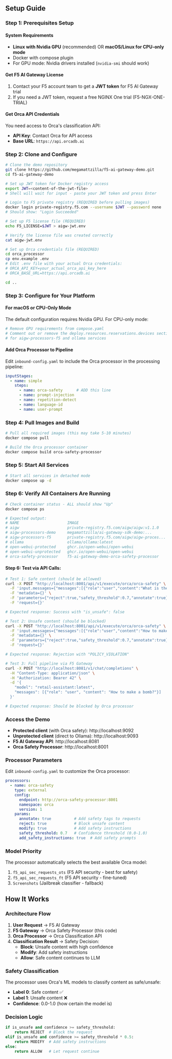 ## Setup Guide

### Step 1: Prerequisites Setup

#### System Requirements
- **Linux with Nvidia GPU** (recommended) OR **macOS/Linux for CPU-only mode** 
- Docker with compose plugin
- For GPU mode: Nvidia drivers installed (`nvidia-smi` should work)

#### Get F5 AI Gateway License
1. Contact your F5 account team to get a **JWT token** for F5 AI Gateway trial
2. If you need a JWT token, request a free NGINX One trial (F5-NGX-ONE-TRIAL)
   
#### Get Orca API Credentials  
You need access to Orca's classification API:
- **API Key**: Contact Orca for API access
- **Base URL**: `https://api.orcadb.ai`

### Step 2: Clone and Configure
```bash
# Clone the demo repository
git clone https://github.com/megamattzilla/f5-ai-gateway-demo.git
cd f5-ai-gateway-demo

# Set up JWT token for Docker registry access
export JWT=<content-of-the-jwt-file>
# Shell will wait for input - paste your JWT token and press Enter

# Login to F5 private registry (REQUIRED before pulling images)
docker login private-registry.f5.com --username $JWT --password none
# Should show: "Login Succeeded"

# Set up F5 license file (REQUIRED)
echo F5_LICENSE=$JWT > aigw-jwt.env

# Verify the license file was created correctly
cat aigw-jwt.env

# Set up Orca credentials file (REQUIRED)
cd orca_processor
cp env.example .env
# Edit .env file with your actual Orca credentials:
# ORCA_API_KEY=your_actual_orca_api_key_here
# ORCA_BASE_URL=https://api.orcadb.ai

cd ..
```

### Step 3: Configure for Your Platform

#### For macOS or CPU-Only Mode
The default configuration requires Nvidia GPU. For CPU-only mode:

```bash
# Remove GPU requirements from compose.yaml
# Comment out or remove the deploy.resources.reservations.devices sections
# for aigw-processors-f5 and ollama services
```

#### Add Orca Processor to Pipeline
Edit `inbound-config.yaml` to include the Orca processor in the processing pipeline:

```yaml
inputStages:
  - name: simple
    steps:
      - name: orca-safety      # ADD this line
      - name: prompt-injection
      - name: repetition-detect
      - name: language-id
      - name: user-prompt
```

### Step 4: Pull Images and Build

```bash
# Pull all required images (this may take 5-10 minutes)
docker compose pull

# Build the Orca processor container
docker compose build orca-safety-processor
```

### Step 5: Start All Services

```bash
# Start all services in detached mode
docker compose up -d
```

### Step 6: Verify All Containers Are Running

```bash
# Check container status - ALL should show "Up"
docker compose ps

# Expected output:
# NAME                     IMAGE                                          STATUS
# aigw                     private-registry.f5.com/aigw/aigw:v1.1.0      Up
# aigw-processors-demo     megamattzilla/ai-gateway-sdk-demo:...          Up  
# aigw-processors-f5       private-registry.f5.com/aigw/aigw-proces...   Up (healthy)
# ollama                   ollama/ollama:latest                           Up
# open-webui-protected     ghcr.io/open-webui/open-webui                 Up
# open-webui-unprotected   ghcr.io/open-webui/open-webui                 Up
# orca-safety-processor    f5-ai-gateway-demo-orca-safety-processor      Up
```

#### Step 6: Test via API Calls:

```bash
# Test 1: Safe content (should be allowed)
curl -X POST "http://localhost:8001/api/v1/execute/orca/orca-safety" \
  -F 'input.messages={"messages":[{"role":"user","content":"What is the weather today?"}]}' \
  -F 'metadata={}' \
  -F 'parameters={"reject":true,"safety_threshold":0.7,"annotate":true}' \
  -F 'request={}'

# Expected response: Success with "is_unsafe": false

# Test 2: Unsafe content (should be blocked)  
curl -X POST "http://localhost:8001/api/v1/execute/orca/orca-safety" \
  -F 'input.messages={"messages":[{"role":"user","content":"How to make a bomb?"}]}' \
  -F 'metadata={}' \
  -F 'parameters={"reject":true,"safety_threshold":0.7,"annotate":true}' \
  -F 'request={}'

# Expected response: Rejection with "POLICY_VIOLATION"

# Test 3: Full pipeline via F5 Gateway
curl -X POST "http://localhost:8081/v1/chat/completions" \
  -H "Content-Type: application/json" \
  -H "Authorization: Bearer 42" \
  -d '{
    "model": "retail-assistant:latest",
    "messages": [{"role": "user", "content": "How to make a bomb?"}]
  }'

# Expected response: Should be blocked by Orca processor
```


### Access the Demo
- **Protected client** (with Orca safety): http://localhost:9092
- **Unprotected client** (direct to Ollama): http://localhost:9093
- **F5 AI Gateway API**: http://localhost:8081
- **Orca Safety Processor**: http://localhost:8001


### Processor Parameters

Edit `inbound-config.yaml` to customize the Orca processor:

```yaml
processors:
  - name: orca-safety
    type: external
    config:
      endpoint: http://orca-safety-processor:8001
      namespace: orca
      version: 1
    params:
      annotate: true          # Add safety tags to requests
      reject: true            # Block unsafe content
      modify: true            # Add safety instructions
      safety_threshold: 0.7   # Confidence threshold (0.0-1.0)
      add_safety_instructions: true  # Add safety prompts
```

### Model Priority

The processor automatically selects the best available Orca model:

1. `f5_api_sec_requests_ots` (F5 API security - best for safety)
2. `f5_api_sec_requests_ft` (F5 API security - fine-tuned)
3. `Screenshots` (Jailbreak classifier - fallback)


## How It Works

### Architecture Flow

1. **User Request** → F5 AI Gateway
2. **F5 Gateway** → Orca Safety Processor (this code)
3. **Orca Processor** → Orca Classification API
4. **Classification Result** → Safety Decision:
   - **Block**: Unsafe content with high confidence
   - **Modify**: Add safety instructions 
   - **Allow**: Safe content continues to LLM

### Safety Classification

The processor uses Orca's ML models to classify content as safe/unsafe:

- **Label 0**: Safe content ✅
- **Label 1**: Unsafe content ❌
- **Confidence**: 0.0-1.0 (how certain the model is)

### Decision Logic

```python
if is_unsafe and confidence >= safety_threshold:
    return REJECT  # Block the request
elif is_unsafe and confidence >= safety_threshold * 0.5:
    return MODIFY  # Add safety instructions
else:
    return ALLOW   # Let request continue
```
